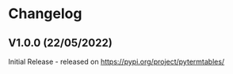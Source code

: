 # Changelog

## V1.0.0 (22/05/2022)

Initial Release - released on https://pypi.org/project/pytermtables/
